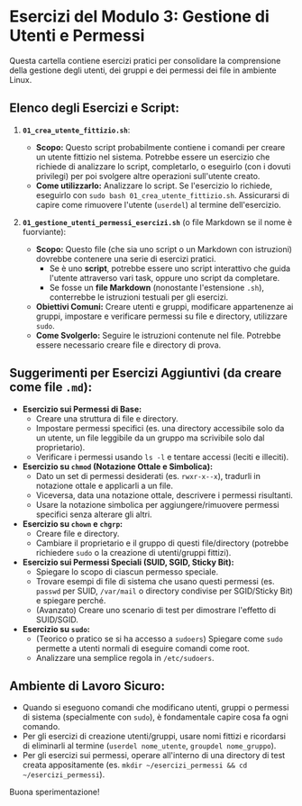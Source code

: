 # Esercizi del Modulo 3: Gestione di Utenti e Permessi

Questa cartella contiene esercizi pratici per consolidare la comprensione della gestione degli utenti, dei gruppi e dei permessi dei file in ambiente Linux.

## Elenco degli Esercizi e Script:

1.  **`01_crea_utente_fittizio.sh`**:
    *   **Scopo:** Questo script probabilmente contiene i comandi per creare un utente fittizio nel sistema. Potrebbe essere un esercizio che richiede di analizzare lo script, completarlo, o eseguirlo (con i dovuti privilegi) per poi svolgere altre operazioni sull'utente creato.
    *   **Come utilizzarlo:** Analizzare lo script. Se l'esercizio lo richiede, eseguirlo con `sudo bash 01_crea_utente_fittizio.sh`. Assicurarsi di capire come rimuovere l'utente (`userdel`) al termine dell'esercizio.

2.  **`01_gestione_utenti_permessi_esercizi.sh`** (o file Markdown se il nome è fuorviante):
    *   **Scopo:** Questo file (che sia uno script o un Markdown con istruzioni) dovrebbe contenere una serie di esercizi pratici.
        *   Se è uno **script**, potrebbe essere uno script interattivo che guida l'utente attraverso vari task, oppure uno script da completare.
        *   Se fosse un **file Markdown** (nonostante l'estensione `.sh`), conterrebbe le istruzioni testuali per gli esercizi.
    *   **Obiettivi Comuni:** Creare utenti e gruppi, modificare appartenenze ai gruppi, impostare e verificare permessi su file e directory, utilizzare `sudo`.
    *   **Come Svolgerlo:** Seguire le istruzioni contenute nel file. Potrebbe essere necessario creare file e directory di prova.

## Suggerimenti per Esercizi Aggiuntivi (da creare come file `.md`):

*   **Esercizio sui Permessi di Base:**
    *   Creare una struttura di file e directory.
    *   Impostare permessi specifici (es. una directory accessibile solo da un utente, un file leggibile da un gruppo ma scrivibile solo dal proprietario).
    *   Verificare i permessi usando `ls -l` e tentare accessi (leciti e illeciti).
*   **Esercizio su `chmod` (Notazione Ottale e Simbolica):**
    *   Dato un set di permessi desiderati (es. `rwxr-x--x`), tradurli in notazione ottale e applicarli a un file.
    *   Viceversa, data una notazione ottale, descrivere i permessi risultanti.
    *   Usare la notazione simbolica per aggiungere/rimuovere permessi specifici senza alterare gli altri.
*   **Esercizio su `chown` e `chgrp`:**
    *   Creare file e directory.
    *   Cambiare il proprietario e il gruppo di questi file/directory (potrebbe richiedere `sudo` o la creazione di utenti/gruppi fittizi).
*   **Esercizio sui Permessi Speciali (SUID, SGID, Sticky Bit):**
    *   Spiegare lo scopo di ciascun permesso speciale.
    *   Trovare esempi di file di sistema che usano questi permessi (es. `passwd` per SUID, `/var/mail` o directory condivise per SGID/Sticky Bit) e spiegare perché.
    *   (Avanzato) Creare uno scenario di test per dimostrare l'effetto di SUID/SGID.
*   **Esercizio su `sudo`:**
    *   (Teorico o pratico se si ha accesso a `sudoers`) Spiegare come `sudo` permette a utenti normali di eseguire comandi come root.
    *   Analizzare una semplice regola in `/etc/sudoers`.

## Ambiente di Lavoro Sicuro:

*   Quando si eseguono comandi che modificano utenti, gruppi o permessi di sistema (specialmente con `sudo`), è fondamentale capire cosa fa ogni comando.
*   Per gli esercizi di creazione utenti/gruppi, usare nomi fittizi e ricordarsi di eliminarli al termine (`userdel nome_utente`, `groupdel nome_gruppo`).
*   Per gli esercizi sui permessi, operare all'interno di una directory di test creata appositamente (es. `mkdir ~/esercizi_permessi && cd ~/esercizi_permessi`).

Buona sperimentazione!

